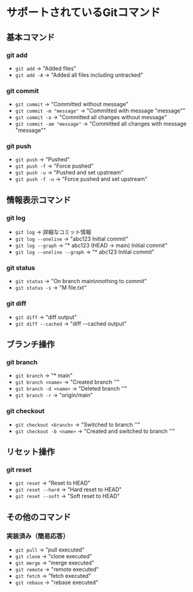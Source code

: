 # サポートされているGitコマンド

## 基本コマンド

### git add
- `git add` → "Added files"
- `git add -A` → "Added all files including untracked"

### git commit
- `git commit` → "Committed without message"
- `git commit -m "message"` → "Committed with message \"message\""
- `git commit -a` → "Committed all changes without message"
- `git commit -am "message"` → "Committed all changes with message \"message\""

### git push
- `git push` → "Pushed"
- `git push -f` → "Force pushed"
- `git push -u` → "Pushed and set upstream"
- `git push -f -u` → "Force pushed and set upstream"

## 情報表示コマンド

### git log
- `git log` → 詳細なコミット情報
- `git log --oneline` → "abc123 Initial commit"
- `git log --graph` → "* abc123 (HEAD -> main) Initial commit"
- `git log --oneline --graph` → "* abc123 Initial commit"

### git status
- `git status` → "On branch main\nnothing to commit"
- `git status -s` → "M  file.txt"

### git diff
- `git diff` → "diff output"
- `git diff --cached` → "diff --cached output"

## ブランチ操作

### git branch
- `git branch` → "* main"
- `git branch <name>` → "Created branch '<name>'"
- `git branch -d <name>` → "Deleted branch '<name>'"
- `git branch -r` → "origin/main"

### git checkout
- `git checkout <branch>` → "Switched to branch '<branch>'"
- `git checkout -b <name>` → "Created and switched to branch '<name>'"

## リセット操作

### git reset
- `git reset` → "Reset to HEAD"
- `git reset --hard` → "Hard reset to HEAD"
- `git reset --soft` → "Soft reset to HEAD"

## その他のコマンド

### 実装済み（簡易応答）
- `git pull` → "pull executed"
- `git clone` → "clone executed"
- `git merge` → "merge executed"
- `git remote` → "remote executed"
- `git fetch` → "fetch executed"
- `git rebase` → "rebase executed"